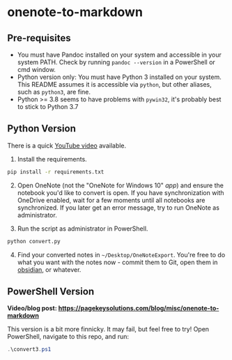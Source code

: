 # onenote-to-markdown

## Pre-requisites

- You must have Pandoc installed on your system and accessible in your system PATH. Check by running `pandoc --version` in a PowerShell or cmd window.
- Python version only: You must have Python 3 installed on your system. This README assumes it is accessible via `python`, but other aliases, such as `python3`, are fine.
- Python >= 3.8 seems to have problems with `pywin32`, it's probably best to stick to Python 3.7

## Python Version

There is a quick [YouTube video](https://www.youtube.com/watch?v=mYbiT63Bkns) available.

1. Install the requirements.

```bash
pip install -r requirements.txt
```

2. Open OneNote (not the "OneNote for Windows 10" *app*) and ensure the notebook you'd like to convert is open. If you have synchronization with OneDrive enabled, wait for a few moments until all notebooks are synchronized. If you later get an error message, try to run OneNote as administrator.

3. Run the script as administrator in PowerShell.

```bash
python convert.py
```

4. Find your converted notes in `~/Desktop/OneNoteExport`. You're free to do what you want with the notes now - commit them to Git, open them in [obsidian](https://obsidian.md), or whatever.

## PowerShell Version

**Video/blog post: https://pagekeysolutions.com/blog/misc/onenote-to-markdown**

This version is a bit more finnicky. It may fail, but feel free to try! Open PowerShell, navigate to this repo, and run:

```ps1
.\convert3.ps1
```